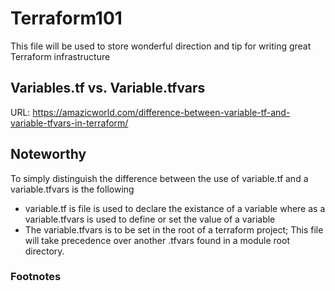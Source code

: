 # Terraform101
This file will be used to store wonderful direction and tip for writing great Terraform infrastructure

## Variables.tf vs. Variable.tfvars
URL: https://amazicworld.com/difference-between-variable-tf-and-variable-tfvars-in-terraform/

## Noteworthy

To simply distinguish the difference between the use of variable.tf and a variable.tfvars is the following
* variable.tf is file is used to declare the existance of a variable where as a variable.tfvars is used to define or set the value of a variable
* The variable.tfvars is to be set in the root of a terraform project; This file will take precedence over another .tfvars found in a module root directory.


### Footnotes
[^1]: For more markdown syntax see https://www.markdownguide.org/extended-syntax/
